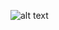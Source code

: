 ![alt text](https://s3.amazonaws.com/share.canva.com/BAEMsMPFEqA/uAENgWbu-L8/6b8aa076-f0b0-4692-8b0f-3923f2154ae3.jpg?X-Amz-Algorithm=AWS4-HMAC-SHA256&X-Amz-Credential=AKIAJAP34B3QY6ZFEY6A%2F20201114%2Fus-east-1%2Fs3%2Faws4_request&X-Amz-Date=20201114T134251Z&X-Amz-Expires=99877&X-Amz-Signature=d913836459999a383c2ac9f8b1ab18a4c4626194686deda6736e4e0eab7c8a49&X-Amz-SignedHeaders=host&response-expires=Sun%2C%2015%20Nov%202020%2017%3A27%3A28%20GMT "B/W Experiments.jpg")
